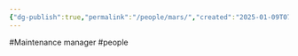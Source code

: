 ```yaml
---
{"dg-publish":true,"permalink":"/people/mars/","created":"2025-01-09T07:40:03.696-06:00"}
---
```


#Maintenance manager
#people
